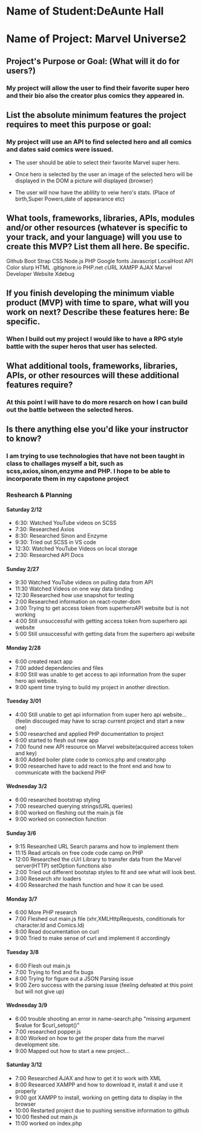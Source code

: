 # Name of Student:DeAunte Hall

# Name of Project: Marvel Universe2

## Project's Purpose or Goal: (What will it do for users?)
### My project will allow the user to find their favorite super hero and their bio also the creator plus comics they appeared in.


## List the absolute minimum features the project requires to meet this purpose or goal: 

### My project will use an API to find selected hero and all comics and dates said comics were issued.

* The user should be able to select their favorite Marvel super hero.

* Once hero is selected by the user an image of the selected hero will be displayed in the DOM a picture will displayed (browser)

* The user will now have the ablility to veiw hero's stats.  (Place of birth,Super Powers,date of appearance etc)

## What tools, frameworks, libraries, APIs, modules and/or other resources (whatever is specific to your track, and your language) will you use to create this MVP? List them all here. Be specific.

Github
Boot Strap
CSS
Node.js
PHP
Google fonts
Javascript
LocalHost
API
Color slurp
HTML
.gitignore.io
PHP.net
cURL
XAMPP
AJAX
Marvel Developer Website
Xdebug


## If you finish developing the minimum viable product (MVP) with time to spare, what will you work on next? Describe these features here: Be specific.

### When I build out my project I would like to have a RPG style battle with the super heros that user has selected.

## What additional tools, frameworks, libraries, APIs, or other resources will these additional features require?




### At this point I will have to do more resarch on how I can build out the battle between the selected heros.

## Is there anything else you'd like your instructor to know?

### I am trying to use technologies that have not been taught in class to challages myself a bit, such as scss,axios,sinon,enzyme and PHP. I hope to be able to incorporate them in my capstone project

### Reshearch & Planning

#### Saturday 2/12
* 6:30: Watched YouTube videos on SCSS
* 7:30: Researched Axios
* 8:30: Researched Sinon and Enzyme
* 9:30: Tried out SCSS in VS code
* 12:30: Watched YouTube Videos on local storage
* 2:30: Researched API Docs


#### Sunday 2/27
* 9:30 Watched YouTube videos on pulling data from API
* 11:30 Watched Videos on one way data binding
* 12:30 Researched how use snapshot for testing
* 2:00 Researched information on react-router-dom
* 3:00 Trying to get access token from superheroAPI website but is not working
* 4:00 Still unsuccessful with getting access token from superhero api website
* 5:00 Still unsuccessful with getting data from the superhero api website

#### Monday 2/28
* 6:00 created react app
* 7:00 added dependencies and files
* 8:00 Still was unable to get access to api information from the super hero api website.
* 9:00 spent time trying to build my project in another direction.

#### Tuesday 3/01
* 4:00 Still unable to get api information from super hero api website... (feelin discouged may have to scrap current project and start a new one)
* 5:00 researched and applied PHP documentation to project
* 6:00 started to flesh out new app 
* 7:00 found new API resource on Marvel website(acquired access token and key)
* 8:00 Added boiler plate code to comics.php and creator.php
* 9:00 researched have to add react to the front end and how to communicate with the backend PHP

#### Wednesday 3/2
* 6:00 researched bootstrap styling
* 7:00 researched querying strings(URL queries)
* 8:00 worked on fleshing out the main.js file 
* 9:00 worked on connection function

#### Sunday 3/6
* 9:15 Researched URL Search params and how to implement them
* 11:15 Read articals on free code code camp on PHP
* 12:00 Researched the cUrl Library to transfer data from the Marvel server(HTTP) setOption functions also
* 2:00 Tried out different bootstap styles to fit and see what will look best.
* 3:00 Research xhr loaders
* 4:00 Researched the hash function and how it can be used.

#### Monday 3/7
* 6:00 More PHP research
* 7:00 Fleshed out main.js file (xhr,XMLHttpRequests, conditionals for character.Id and Comics.Id)
* 8:00 Read documentation on curl
* 9:00 Tried to make sense of curl and implement it accordingly

#### Tuesday 3/8
* 6:00 Flesh out main.js 
* 7:00 Trying to find and fix bugs
* 8:00 Trying for figure out a JSON Parsing issue 
* 9:00 Zero success with the parsing issue (feeling defeated at this point but will not give up)

#### Wednesday 3/9 
* 6:00 trouble shooting an error in name-search.php "missing argument $value for $curl_setopt()"
* 7:00 researched popper.js 
* 8:00 Worked on how to get the proper data from the marvel development site.
* 9:00 Mapped out how to start a new project... 

#### Saturday 3/12
* 7:00 Researched AJAX and how to get it to work with XML
* 8:00 Researced XAMPP and how to download it, install it and use it properly
* 9:00 got XAMPP to install, working on getting data to display in the browser
* 10:00 Restarted project due to pushing sensitive information to github
* 10:00 fleshed out main.js
* 11:00 worked on index.php
